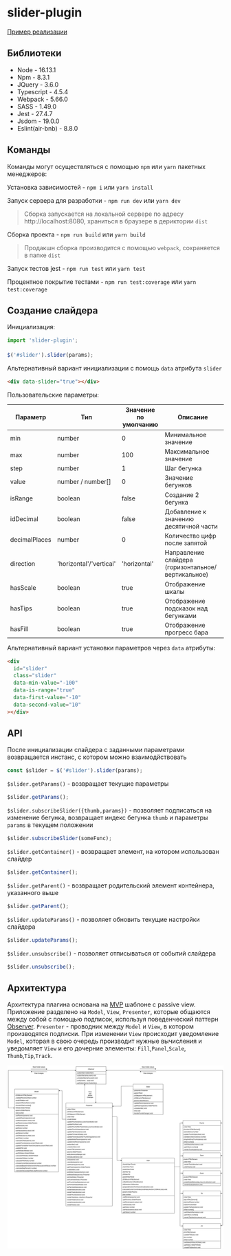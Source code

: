 # slider-plugin

[Пример реализации](https://barghest0.github.io/slider-plugin/)

## Библиотеки

- Node - 16.13.1
- Npm - 8.3.1
- JQuery - 3.6.0
- Typescript - 4.5.4
- Webpack - 5.66.0
- SASS - 1.49.0
- Jest - 27.4.7
- Jsdom - 19.0.0
- Eslint(air-bnb) - 8.8.0

## Команды

Команды могут осуществляться с помощью `npm` или `yarn` пакетных менеджеров:

Установка зависимостей - `npm i` или `yarn install`

Запуск сервера для разработки - `npm run dev` или `yarn dev`

> Сборка запускается на локальной сервере по адресу http://localhost:8080, храниться в браузере в дериктории `dist`

Сборка проекта - `npm run build` или `yarn build`

> Продакшн сборка производится с помощью `webpack`, сохраняется в папке `dist`

Запуск тестов jest - `npm run test` или `yarn test`

Процентное покрытие тестами - `npm run test:coverage` или `yarn test:coverage`

## Создание слайдера

Инициализация:

```javascript
import 'slider-plugin';

$('#slider').slider(params);
```

Альтернативный вариант инициализации с помощь `data` атрибута `slider`

```html
<div data-slider="true"></div>
```

Пользовательские параметры:

| Параметр      | Тип                     | Значение по умолчанию | Описание                                           |
| ------------- | ----------------------- | --------------------- | -------------------------------------------------- |
| min           | number                  | 0                     | Минимальное значение                               |
| max           | number                  | 100                   | Максимальное значение                              |
| step          | number                  | 1                     | Шаг бегунка                                        |
| value         | number / number[]       | 0                     | Значение бегунков                                  |
| isRange       | boolean                 | false                 | Создание 2 бегунка                                 |
| idDecimal     | boolean                 | false                 | Добавление к значению десятичной части             |
| decimalPlaces | number                  | 0                     | Количество цифр после запятой                      |
| direction     | 'horizontal'/'vertical' | 'horizontal'          | Направление слайдера (горизонтальное/вертикальное) |
| hasScale      | boolean                 | true                  | Отображение шкалы                                  |
| hasTips       | boolean                 | true                  | Отображение подсказок над бегунками                |
| hasFill       | boolean                 | true                  | Отображение прогресс бара                          |

Альтернативный вариант установки параметров через `data` атрибуты:

```html
<div
  id="slider"
  class="slider"
  data-min-value="-100"
  data-is-range="true"
  data-first-value="-10"
  data-second-value="10"
></div>
```

## API

После инициализации слайдера с заданными параметрами возвращается инстанс, с котором можно взаимодйствовать

```javascript
const $slider = $('#slider').slider(params);
```

`$slider.getParams()` - возвращает текущие параметры

```javascript
$slider.getParams();
```

`$slider.subscribeSlider({thumb,params})` - позволяет подписаться на изменение бегунка, возвращает индекс бегунка `thumb` и параметры `params` в текущем положении

```javascript
$slider.subscribeSlider(someFunc);
```

`$slider.getContainer()` - возвращает элемент, на котором использован слайдер

```javascript
$slider.getContainer();
```

`$slider.getParent()` - возвращает родительский элемент контейнера, указанного выше

```javascript
$slider.getParent();
```

`$slider.updateParams()` - позволяет обновить текущие настройки слайдера

```javascript
$slider.updateParams();
```

`$slider.unsubscribe()` - позволяет отписываться от событий слайдера

```javascript
$slider.unsubscribe();
```

## Архитектура

Архитектура плагина основана на [MVP](https://ru.wikipedia.org/wiki/Model-View-Presenter) шаблоне с passive view.
Приложение разделено на `Model`, `View`, `Presenter`, которые общаются между собой с помощью подписок, используя поведенческий паттерн [Observer](https://refactoring.guru/ru/design-patterns/observer).
`Presenter` - проводник между `Model` и `View`, в котором производятся подписки.
При изменении `View` происходит уведомление `Model`, которая в свою очередь производит нужные вычисления и уведомляет `View` и его дочерние элементы: `Fill`,`Panel`,`Scale`, `Thumb`,`Tip`,`Track`.

![UML](uml.png)
